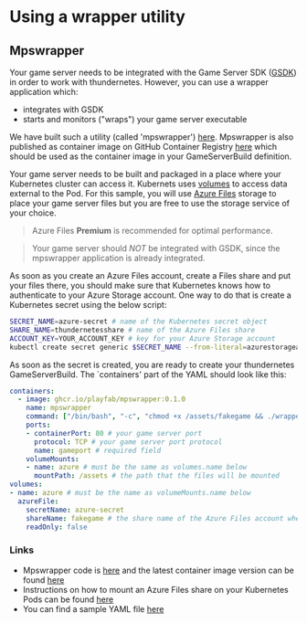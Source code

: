 # Using a wrapper utility 

## Mpswrapper

Your game server needs to be integrated with the Game Server SDK ([GSDK](https://github.com/PlayFab/gsdk)) in order to work with thundernetes. However, you can use a wrapper application which:

- integrates with GSDK
- starts and monitors ("wraps") your game server executable

We have built such a utility (called 'mpswrapper') [here](https://github.com/PlayFab/MpsSamples/tree/master/wrappingGsdk). Mpswrapper is also published as container image on GitHub Container Registry [here](https://github.com/PlayFab/MpsSamples/pkgs/container/mpswrapper) which should be used as the container image in your GameServerBuild definition.

Your game server needs to be built and packaged in a place where your Kubernetes cluster can access it. Kubernets uses [volumes](https://kubernetes.io/docs/concepts/storage/volumes/) to access data external to the Pod. For this sample, you will use [Azure Files](https://azure.microsoft.com/en-us/services/storage/files/) storage to place your game server files but you are free to use the storage service of your choice.

> Azure Files **Premium** is recommended for optimal performance.

> Your game server should *NOT* be integrated with GSDK, since the mpswrapper application is already integrated. 

As soon as you create an Azure Files account, create a Files share and put your files there, you should make sure that Kubernetes knows how to authenticate to your Azure Storage account. One way to do that is create a Kubernetes secret using the below script:

```bash
SECRET_NAME=azure-secret # name of the Kubernetes secret object
SHARE_NAME=thundernetesshare # name of the Azure Files share
ACCOUNT_KEY=YOUR_ACCOUNT_KEY # key for your Azure Storage account
kubectl create secret generic $SECRET_NAME --from-literal=azurestorageaccountname=$SHARE_NAME --from-literal=azurestorageaccountkey=$ACCOUNT_KEY
```

As soon as the secret is created, you are ready to create your thundernetes GameServerBuild. The `containers' part of the YAML should look like this:

```YAML
containers:
  - image: ghcr.io/playfab/mpswrapper:0.1.0 
    name: mpswrapper
    command: ["/bin/bash", "-c", "chmod +x /assets/fakegame && ./wrapper -g /assets/fakegame"] # we use /assets since this is the folder specified on volumeMounts.mountPath below
    ports:
    - containerPort: 80 # your game server port
      protocol: TCP # your game server port protocol
      name: gameport # required field
    volumeMounts:
    - name: azure # must be the same as volumes.name below
      mountPath: /assets # the path that the files will be mounted
volumes:
- name: azure # must be the name as volumeMounts.name below
  azureFile:
    secretName: azure-secret
    shareName: fakegame # the share name of the Azure Files account where you placed your game files
    readOnly: false
```

### Links

- Mpswrapper code is [here](https://github.com/PlayFab/MpsSamples/tree/master/wrappingGsdk) and the latest container image version can be found [here](https://github.com/PlayFab/MpsSamples/pkgs/container/mpswrapper)
- Instructions on how to mount an Azure Files share on your Kubernetes Pods can be found [here](https://docs.microsoft.com/en-us/azure/aks/azure-files-volume)
- You can find a sample YAML file [here](../samples/fileshare/sample.yaml)